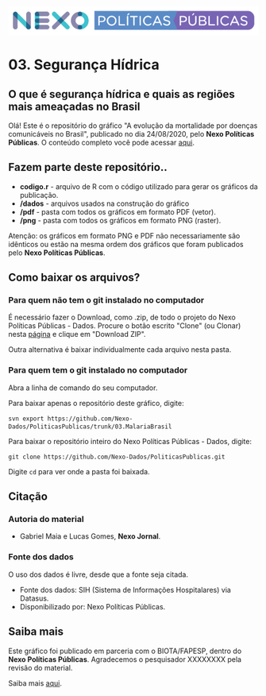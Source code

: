 <img src='https://github.com/Nexo-Dados/PoliticasPublicas/blob/main/nexopp_logofull-cor2.png'>

# 03. Segurança Hídrica
## O que é segurança hídrica e quais as regiões mais ameaçadas no Brasil

Olá! Este é o repositório do gráfico "A evolução da mortalidade por doenças comunicáveis no Brasil", publicado no dia 24/08/2020, pelo **Nexo Políticas Públicas**. O conteúdo completo você pode acessar [aqui](https://pp.nexojornal.com.br/Dados/2020/06/29/A-evolu%C3%A7%C3%A3o-da-mortalidade-por-doen%C3%A7as-comunic%C3%A1veis-no-Brasil).


## Fazem parte deste repositório..

* **codigo.r** - arquivo de R com o código utilizado para gerar os gráficos da publicação.
* **/dados** - arquivos usados na construção do gráfico
* **/pdf** - pasta com todos os gráficos em formato PDF (vetor).
* **/png** - pasta com todos os gráficos em formato PNG (raster).

Atenção: os gráficos em formato PNG e PDF não necessariamente são idênticos ou estão na mesma ordem dos gráficos que foram publicados pelo **Nexo Políticas Públicas**. 

## Como baixar os arquivos?

### Para quem não tem o git instalado no computador

É necessário fazer o Download, como .zip, de todo o projeto do Nexo Políticas Públicas - Dados. Procure o botão escrito "Clone" (ou Clonar) nesta [página](https://github.com/Nexo-Dados/PoliticasPublicas) e clique em "Download ZIP".

Outra alternativa é baixar individualmente cada arquivo nesta pasta.

### Para quem tem o git instalado no computador


Abra a linha de comando do seu computador.

Para baixar apenas o repositório deste gráfico, digite:

```
svn export https://github.com/Nexo-Dados/PoliticasPublicas/trunk/03.MalariaBrasil
```

Para baixar o repositório inteiro do Nexo Políticas Públicas - Dados, digite:

```
git clone https://github.com/Nexo-Dados/PoliticasPublicas.git
```

Digite `cd` para ver onde a pasta foi baixada.

## Citação

### Autoria do material

* Gabriel Maia e Lucas Gomes, **Nexo Jornal**.

### Fonte dos dados

O uso dos dados é livre, desde que a fonte seja citada.

* Fonte dos dados: SIH (Sistema de Informações Hospitalares) via Datasus.
* Disponibilizado por: Nexo Políticas Públicas.

## Saiba mais

Este gráfico foi publicado em parceria com o BIOTA/FAPESP, dentro do **Nexo Políticas Públicas**. Agradecemos o pesquisador XXXXXXXX pela revisão do material.

Saiba mais [aqui](https://pp.nexojornal.com.br/sobre/Sobre-o-Nexo-Pol%C3%ADticas-P%C3%BAblicas).
